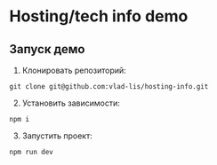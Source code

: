 # Hosting/tech info demo

## Запуск демо

1. Клонировать репозиторий:

```
git clone git@github.com:vlad-lis/hosting-info.git
```

2. Установить зависимости:

```
npm i
```

3. Запустить проект:

```
npm run dev
```
